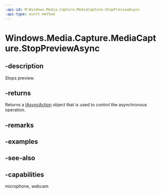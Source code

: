 ```yaml
---
-api-id: M:Windows.Media.Capture.MediaCapture.StopPreviewAsync
-api-type: winrt method
---
```


<!-- Method syntax
public Windows.Foundation.IAsyncAction StopPreviewAsync()
-->

# Windows.Media.Capture.MediaCapture.StopPreviewAsync

## -description
Stops preview.

## -returns
Returns a [IAsyncAction](../windows.foundation/iasyncaction.md) object that is used to control the asynchronous operation.

## -remarks

## -examples

## -see-also


## -capabilities
microphone, webcam
